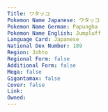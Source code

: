 ```yaml
---
﻿Title: ワタッコ
Pokemon Name Japanese: ワタッコ
Pokemon Name German: Papungha
Pokemon Name English: Jumpluff
Language Card: Japanese
National Dex Number: 189
Region: Johto
Regional Form: false
Additional Form: false
Mega: false
Gigantamax: false
Cover: false
Link: 
Owned: 
---
```

